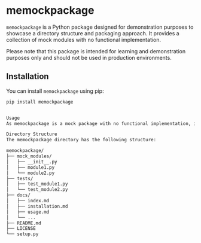 # memockpackage

`memockpackage` is a Python package designed for demonstration purposes to showcase a directory structure and packaging approach. It provides a collection of mock modules with no functional implementation.

Please note that this package is intended for learning and demonstration purposes only and should not be used in production environments.

## Installation

You can install `memockpackage` using pip:

```bash
pip install memockpackage


Usage
As memockpackage is a mock package with no functional implementation, it does not provide any usable functionality. However, it serves as an example of organizing a Python package structure and can be used as a reference for creating your own packages.

Directory Structure
The memockpackage directory has the following structure:

memockpackage/
├── mock_modules/
│   ├── __init__.py
│   ├── module1.py
│   └── module2.py
├── tests/
│   ├── test_module1.py
│   └── test_module2.py
├── docs/
│   ├── index.md
│   ├── installation.md
│   ├── usage.md
│   └── ...
├── README.md
├── LICENSE
└── setup.py
